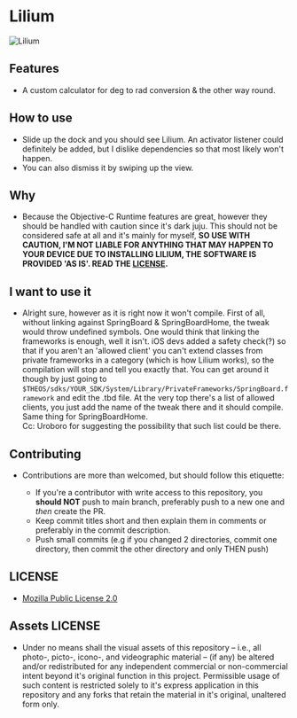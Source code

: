 # Lilium

![Lilium](https://raw.githubusercontent.com/Luki120/luki120.github.io/master/assets/Misc/Lilium.png)

## Features

* A custom calculator for deg to rad conversion & the other way round.

## How to use

* Slide up the dock and you should see Lilium. An activator listener could definitely be added, but I dislike dependencies so that most likely won't happen.
* You can also dismiss it by swiping up the view.

## Why

* Because the Objective-C Runtime features are great, however they should be handled with caution since it's dark juju. This should not be considered safe at all and it's mainly for myself, **SO USE WITH CAUTION, I'M NOT LIABLE FOR ANYTHING THAT MAY HAPPEN TO YOUR DEVICE DUE TO INSTALLING LILIUM, THE SOFTWARE IS PROVIDED 'AS IS'. READ THE [LICENSE](#license).**

## I want to use it

* Alright sure, however as it is right now it won't compile. First of all, without linking against SpringBoard & SpringBoardHome, the tweak would throw undefined symbols. One would think that linking the frameworks is enough, well it isn't. iOS devs added a safety check(?) so that if you aren't an 'allowed client' you can't extend classes from private frameworks in a category (which is how Lilium works), so the compilation will stop and tell you exactly that. You can get around it though by just going to `$THEOS/sdks/YOUR_SDK/System/Library/PrivateFrameworks/SpringBoard.framework` and edit the .tbd file. At the very top there's a list of allowed clients, you just add the name of the tweak there and it should compile. Same thing for SpringBoardHome.<br>
Cc: Uroboro for suggesting the possibility that such list could be there.

## Contributing

* Contributions are more than welcomed, but should follow this etiquette:

	* If you're a contributor with write access to this repository, you **should NOT** push to main branch, preferably push to a new one and *then* create the PR.
	* Keep commit titles short and then explain them in comments or preferably in the commit description.
	* Push small commits (e.g if you changed 2 directories, commit one directory, then commit the other directory and only THEN push)

## LICENSE

* [Mozilla Public License 2.0](https://www.mozilla.org/en-US/MPL/2.0/)

## Assets LICENSE

* Under no means shall the visual assets of this repository – i.e., all photo-, picto-, icono-, and videographic material – (if any) be altered and/or redistributed for any independent commercial or non-commercial intent beyond it's original function in this project. Permissible usage of such content is restricted solely to it's express application in this repository and any forks that retain the material in it's original, unaltered form only.
